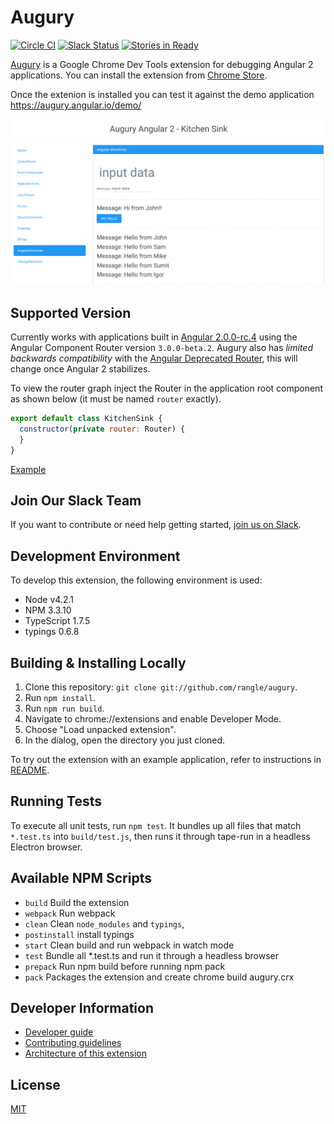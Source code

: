 # Augury

[![Circle CI](https://circleci.com/gh/rangle/augury.svg?style=svg)](https://circleci.com/gh/rangle/augury) [![Slack Status](https://augury-slack.herokuapp.com/badge.svg)](https://augury-slack.herokuapp.com)
[![Stories in Ready](https://badge.waffle.io/rangle/augury.svg?label=ready&title=Ready)](https://waffle.io/rangle/augury)

[Augury](https://augury.angular.io/) is a Google Chrome Dev Tools extension for debugging Angular 2 applications. You can install the extension from [Chrome Store](https://chrome.google.com/webstore/detail/augury/elgalmkoelokbchhkhacckoklkejnhcd).

Once the extenion is installed you can test it against the demo application https://augury.angular.io/demo/

![Screenshot of Augury](assets/screenloop.gif)

## Supported Version

Currently works with applications built in [Angular 2.0.0-rc.4](https://github.com/angular/angular/blob/master/CHANGELOG.md#200-rc4-2016-06-30) using the Angular Component Router version `3.0.0-beta.2`. Augury also has _limited backwards compatibility_ with the [Angular Deprecated Router](https://angular.io/docs/ts/latest/guide/router-deprecated.html), this will change once Angular 2 stabilizes.

To view the router graph inject the Router in the application root component as shown below (it must be named `router` exactly).
```js
export default class KitchenSink {
  constructor(private router: Router) {
  }
}
```
[Example](https://github.com/rangle/augury/blob/dev/example-apps/kitchen-sink-example/source/containers/kitchen-sink.ts)

## Join Our Slack Team

If you want to contribute or need help getting started, [join us on Slack](https://augury-slack.herokuapp.com).

## Development Environment

To develop this extension, the following environment is used:

* Node v4.2.1
* NPM 3.3.10
* TypeScript 1.7.5
* typings 0.6.8

## Building & Installing Locally

1. Clone this repository: `git clone git://github.com/rangle/augury`.
2. Run `npm install`.
3. Run `npm run build`.
4. Navigate to chrome://extensions and enable Developer Mode.
5. Choose "Load unpacked extension".
6. In the dialog, open the directory you just cloned.

To try out the extension with an example application, refer to instructions in [README](./example-apps/kitchen-sink-example/README.md).

## Running Tests

To execute all unit tests, run `npm test`. It bundles up all files that match `*.test.ts` into `build/test.js`, then runs it through tape-run in a headless Electron browser.

## Available NPM Scripts

- `build` Build the extension
- `webpack` Run webpack
- `clean` Clean `node_modules` and `typings`,
- `postinstall` install typings
- `start` Clean build and run webpack in watch mode
- `test` Bundle all *.test.ts and run it through a headless browser
- `prepack` Run npm build before running npm pack
- `pack` Packages the extension and create chrome build augury.crx

## Developer Information

- [Developer guide](https://github.com/rangle/augury/wiki)
- [Contributing guidelines](CONTRIBUTING.md)
- [Architecture of this extension](./docs/ARCHITECTURE.md)

## License
[MIT](LICENSE)
